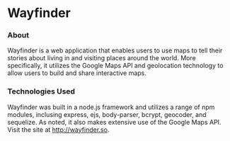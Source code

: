 # Wayfinder

### About
Wayfinder is a web application that enables users to use maps to tell their stories about living in and visiting
places around the world. More specifically, it utilizes the Google Maps API and geolocation technology to allow users
to build and share interactive maps.

### Technologies Used
Wayfinder was built in a node.js framework and utilizes a range of npm modules, inclusing express, ejs, body-parser, bcrypt, geocoder, and sequelize.
As noted, it also makes extensive use of the Google Maps API. Visit the site at http://wayfinder.so.

